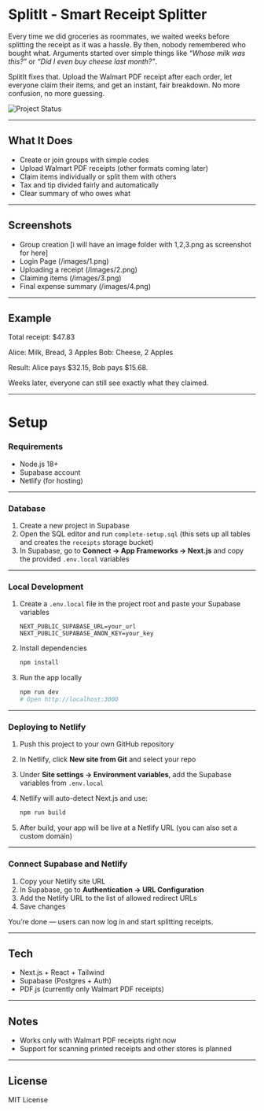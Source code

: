 # SplitIt - Smart Receipt Splitter

Every time we did groceries as roommates, we waited weeks before splitting the receipt as it was a hassle. By then, nobody remembered who bought what. Arguments started over simple things like *“Whose milk was this?”* or *“Did I even buy cheese last month?”*.

SplitIt fixes that. Upload the Walmart PDF receipt after each order, let everyone claim their items, and get an instant, fair breakdown. No more confusion, no more guessing.


![Project Status](https://img.shields.io/badge/Status-Production%20Ready-green)

---

## What It Does

* Create or join groups with simple codes
* Upload Walmart PDF receipts (other formats coming later)
* Claim items individually or split them with others
* Tax and tip divided fairly and automatically
* Clear summary of who owes what

---

## Screenshots

* Group creation [i will have an image folder with 1,2,3.png as screenshot for here]
* Login Page (/images/1.png)
* Uploading a receipt (/images/2.png)
* Claiming items (/images/3.png)
* Final expense summary (/images/4.png)

---

## Example

Total receipt: $47.83

Alice: Milk, Bread, 3 Apples
Bob: Cheese, 2 Apples

Result: Alice pays $32.15, Bob pays $15.68.

Weeks later, everyone can still see exactly what they claimed.

---
# Setup

### Requirements

* Node.js 18+
* Supabase account
* Netlify (for hosting)

---

### Database

1. Create a new project in Supabase
2. Open the SQL editor and run `complete-setup.sql` (this sets up all tables and creates the `receipts` storage bucket)
3. In Supabase, go to **Connect → App Frameworks → Next.js** and copy the provided `.env.local` variables

---

### Local Development

1. Create a `.env.local` file in the project root and paste your Supabase variables

   ```env
   NEXT_PUBLIC_SUPABASE_URL=your_url
   NEXT_PUBLIC_SUPABASE_ANON_KEY=your_key
   ```

2. Install dependencies

   ```bash
   npm install
   ```

3. Run the app locally

   ```bash
   npm run dev
   # Open http://localhost:3000
   ```

---

### Deploying to Netlify

1. Push this project to your own GitHub repository
2. In Netlify, click **New site from Git** and select your repo
3. Under **Site settings → Environment variables**, add the Supabase variables from `.env.local`
4. Netlify will auto-detect Next.js and use:

   ```bash
   npm run build
   ```
5. After build, your app will be live at a Netlify URL (you can also set a custom domain)

---

### Connect Supabase and Netlify

1. Copy your Netlify site URL
2. In Supabase, go to **Authentication → URL Configuration**
3. Add the Netlify URL to the list of allowed redirect URLs
4. Save changes

You’re done — users can now log in and start splitting receipts.
 
---


## Tech

* Next.js + React + Tailwind
* Supabase (Postgres + Auth)
* PDF.js (currently only Walmart PDF receipts)

---

## Notes

* Works only with Walmart PDF receipts right now
* Support for scanning printed receipts and other stores is planned

---

## License

MIT License
